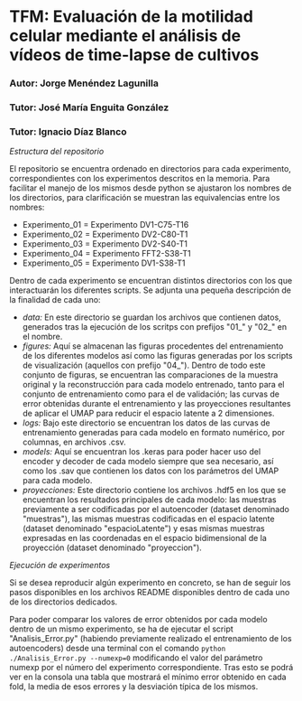 # TFM: Evaluación de la motilidad celular mediante el análisis de vídeos de time-lapse de cultivos
### Autor: Jorge Menéndez Lagunilla
### Tutor: José María Enguita González
### Tutor: Ignacio Díaz Blanco


_Estructura del repositorio_

El repositorio se encuentra ordenado en directorios para cada experimento, correspondientes con los experimentos descritos en la memoria. Para facilitar el manejo de los mismos desde python se ajustaron los nombres de los directorios, para clarificación se muestran las equivalencias entre los nombres:
- Experimento_01 = Experimento DV1-C75-T16
- Experimento_02 = Experimento DV2-C80-T1
- Experimento_03 = Experimento DV2-S40-T1
- Experimento_04 = Experimento FFT2-S38-T1
- Experimento_05 = Experimento DV1-S38-T1

Dentro de cada experimento se encuentran distintos directorios con los que interactuarán los diferentes scripts. Se adjunta una pequeña descripción de la finalidad de cada uno:

- *data:* En este directorio se guardan los archivos que contienen datos, generados tras la ejecución de los scritps con prefijos "01_" y "02_" en el nombre.
- *figures:* Aquí se almacenan las figuras procedentes del entrenamiento de los diferentes modelos así como las figuras generadas por los scripts de visualización (aquellos con prefijo "04_"). Dentro de todo este conjunto de figuras, se encuentran las comparaciones de la muestra original y la reconstrucción para cada modelo entrenado, tanto para el conjunto de entrenamiento como para el de validación; las curvas de error obtenidas durante el entrenamiento y las proyecciones resultantes de aplicar el UMAP para reducir el espacio latente a 2 dimensiones.
- *logs:* Bajo este directorio se encuentran los datos de las curvas de entrenamiento generadas para cada modelo en formato numérico, por columnas, en archivos .csv.
- *models:* Aquí se encuentran los .keras para poder hacer uso del encoder y decoder de cada modelo siempre que sea necesario, así como los .sav que contienen los datos con los parámetros del UMAP para cada modelo. 
- *proyecciones:* Este directorio contiene los archivos .hdf5 en los que se encuentran los resultados principales de cada modelo: las muestras previamente a ser codificadas por el autoencoder (dataset denominado "muestras"), las mismas muestras codificadas en el espacio latente (dataset denominado "espacioLatente") y esas mismas muestras expresadas en las coordenadas en el espacio bidimensional de la proyección (dataset denominado "proyeccion").


_Ejecución de experimentos_

Si se desea reproducir algún experimento en concreto, se han de seguir los pasos disponibles en los archivos README disponibles dentro de cada uno de los directorios dedicados.

Para poder comparar los valores de error obtenidos por cada modelo dentro de un mismo experimento, se ha de ejecutar el script "Analisis_Error.py" (habiendo previamente realizado el entrenamiento de los autoencoders) desde una terminal con el comando `python ./Analisis_Error.py --numexp=0` modificando el valor del parámetro numexp por el número del experimento correspondiente. Tras esto se podrá ver en la consola una tabla que mostrará el mínimo error obtenido en cada fold, la media de esos errores y la desviación típica de los mismos.


